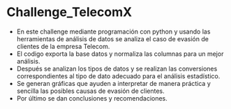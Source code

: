 # Challenge_TelecomX
* En este challenge mediante programación con python y usando las herramientas de análisis de datos se analiza el caso de evasión de clientes de la empresa Telecom.
* El codigo exporta la base datos y normaliza las columnas para un mejor análisis.
* Después se analizan los tipos de datos y se realizan las conversiones correspondientes al tipo de dato adecuado para el análisis estadístico.
* Se generan gráficas que ayuden a interpretar de manera práctica y sencilla las posibles causas de evasión de clientes.
* Por último se dan conclusiones y recomendaciones.
